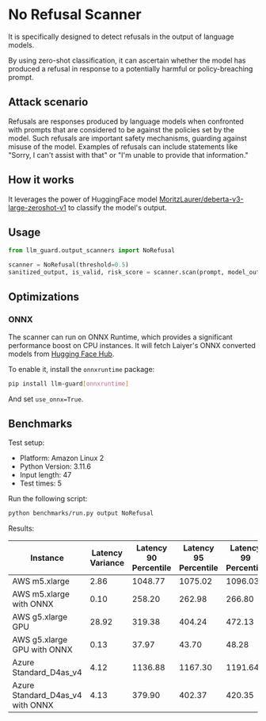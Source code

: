 # No Refusal Scanner

It is specifically designed to detect refusals in the output of language models.

By using zero-shot classification, it can
ascertain whether the model has produced a refusal in response to a
potentially harmful or policy-breaching prompt.

## Attack scenario

Refusals are responses produced by language models when confronted with prompts that are considered to be against the
policies set by the model. Such refusals are important safety mechanisms, guarding against misuse of the model. Examples
of refusals can include statements like "Sorry, I can't assist with that" or "I'm unable to provide that information."

## How it works

It leverages the power
of HuggingFace
model [MoritzLaurer/deberta-v3-large-zeroshot-v1](https://huggingface.co/MoritzLaurer/deberta-v3-large-zeroshot-v1)
to classify the model's output.

## Usage

```python
from llm_guard.output_scanners import NoRefusal

scanner = NoRefusal(threshold=0.5)
sanitized_output, is_valid, risk_score = scanner.scan(prompt, model_output)
```

## Optimizations

### ONNX

The scanner can run on ONNX Runtime, which provides a significant performance boost on CPU instances. It will fetch
Laiyer's ONNX converted models from [Hugging Face Hub](https://huggingface.co/laiyer).

To enable it, install the `onnxruntime` package:

```sh
pip install llm-guard[onnxruntime]
```

And set `use_onnx=True`.

## Benchmarks

Test setup:

- Platform: Amazon Linux 2
- Python Version: 3.11.6
- Input length: 47
- Test times: 5

Run the following script:

```sh
python benchmarks/run.py output NoRefusal
```

Results:

| Instance                         | Latency Variance | Latency 90 Percentile | Latency 95 Percentile | Latency 99 Percentile | Average Latency (ms) | QPS     |
|----------------------------------|------------------|-----------------------|-----------------------|-----------------------|----------------------|---------|
| AWS m5.xlarge                    | 2.86             | 1048.77               | 1075.02               | 1096.03               | 994.49               | 47.26   |
| AWS m5.xlarge with ONNX          | 0.10             | 258.20                | 262.98                | 266.80                | 247.92               | 189.57  |
| AWS g5.xlarge GPU                | 28.92            | 319.38                | 404.24                | 472.13                | 149.02               | 315.40  |
| AWS g5.xlarge GPU with ONNX      | 0.13             | 37.97                 | 43.70                 | 48.28                 | 26.42                | 1778.77 |
| Azure Standard_D4as_v4           | 4.12             | 1136.88               | 1167.30               | 1191.64               | 1069.95              | 43.93   |
| Azure Standard_D4as_v4 with ONNX | 4.13             | 379.90                | 402.37                | 420.35                | 303.08               | 155.08  |

